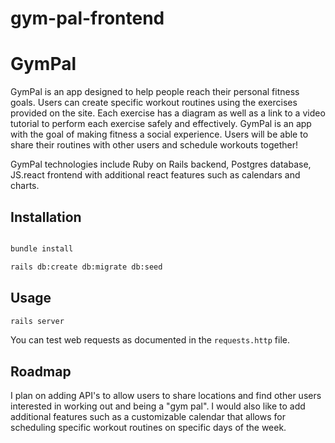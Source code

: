 # gym-pal-frontend

# GymPal

GymPal is an app designed to help people reach their personal fitness goals. Users can create specific workout routines using the exercises provided on the site. Each exercise has a diagram as well as a link to a video tutorial to perform each exercise safely and effectively. GymPal is an app with the goal of making fitness a social experience. Users will be able to share their routines with other users and schedule workouts together! 

GymPal technologies include Ruby on Rails backend, Postgres database, JS.react frontend with additional react features such as calendars and charts. 

## Installation


```bash

bundle install

rails db:create db:migrate db:seed
```
## Usage
```bash
rails server
```
You can test web requests as documented in the `requests.http` file.

## Roadmap
I plan on adding API's to allow users to share locations and find other users interested in working out and being a "gym pal". I would also like to add additional features such as a customizable calendar that allows for scheduling specific workout routines on specific days of the week.
